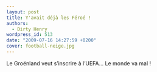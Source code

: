 ```yaml
---
layout: post
title: Y'avait déjà les Féroé !
authors:
  - Dirty Henry
wordpress_id: 513
date: "2009-07-16 14:27:59 +0200"
cover: football-neige.jpg
---
```


Le Groënland veut s’inscrire à l’UEFA… Le monde va mal !
